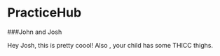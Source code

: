 # PracticeHub

###John and Josh

Hey Josh, this is pretty coool! Also , your child has some THICC thighs.

